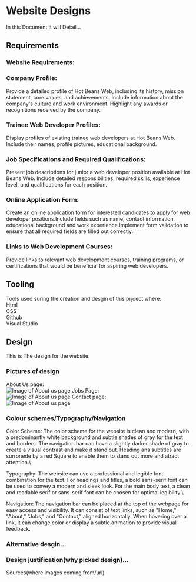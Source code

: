 # Website Designs
In this Document it will Detail...

## Requirements
<!--Check Requirments-->
### Website Requirements:
### Company Profile:
Provide a detailed profile of Hot Beans Web, including its history, mission statement, core values, and achievements.
Include information about the company's culture and work environment.
Highlight any awards or recognitions received by the company.

### Trainee Web Developer Profiles:
Display profiles of existing trainee web developers at Hot Beans Web.
Include their names, profile pictures, educational background.

### Job Specifications and Required Qualifications:
Present job descriptions for junior a web developer position available at Hot Beans Web.
Include detailed responsibilities, required skills, experience level, and qualifications for each position.

### Online Application Form:
Create an online application form for interested candidates to apply for web developer positions.Include fields such as name, contact information, educational background and work experience.Implement form validation to ensure that all required fields are filled out correctly.

### Links to Web Development Courses:
Provide links to relevant web development courses, training programs, or certifications that would be beneficial for aspiring web developers.


## Tooling
Tools used suring the creation and desgin of this prjoect where:\
Html\
CSS\
Github\
Visual Studio


## Design
This is The design for the website.

### Pictures of design
About Us page:\
![Image of About us page](https://github.com/devonwyatt/Unit-15-Asignment-2/blob/main/doc/ScreenShots/ScreenShotOfDesign1.png)
Jobs Page:\
![Image of About us page](https://github.com/devonwyatt/Unit-15-Asignment-2/blob/main/doc/ScreenShots/ScreenShotOfDesign2.png)
Contact page:\
![Image of About us page](https://github.com/devonwyatt/Unit-15-Asignment-2/blob/main/doc/ScreenShots/ScreenShotOfDesign3.png)

### Colour schemes/Typography/Navigation
Color Scheme:
The color scheme for the website is clean and modern, with a predominantly white background and subtle shades of gray for the text and borders.
The navigation bar can have a slightly darker shade of gray to create a visual contrast and make it stand out. Heading ans subtitles are surronede by a red Square to enable them to stand out more and atract attention.\

Typography:
The website can use a professional and legible font combination for the text.
For headings and titles, a bold sans-serif font can be used to convey a modern and sleek look.
For the main body text, a clean and readable serif or sans-serif font can be chosen for optimal legibility.\

Navigation:
The navigation bar can be placed at the top of the webpage for easy access and visibility.
It can consist of text links, such as "Home," "About," "Jobs," and "Contact," aligned horizontally.
When hovering over a link, it can change color or display a subtle animation to provide visual feedback.

### Alternative desgin...

### Design justification(why picked design)...





Sources(where images coming from/url)

